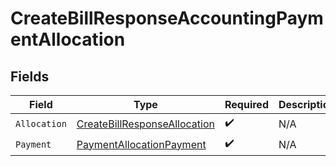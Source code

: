 # CreateBillResponseAccountingPaymentAllocation


## Fields

| Field                                                                               | Type                                                                                | Required                                                                            | Description                                                                         |
| ----------------------------------------------------------------------------------- | ----------------------------------------------------------------------------------- | ----------------------------------------------------------------------------------- | ----------------------------------------------------------------------------------- |
| `Allocation`                                                                        | [CreateBillResponseAllocation](../../Models/Shared/CreateBillResponseAllocation.md) | :heavy_check_mark:                                                                  | N/A                                                                                 |
| `Payment`                                                                           | [PaymentAllocationPayment](../../Models/Shared/PaymentAllocationPayment.md)         | :heavy_check_mark:                                                                  | N/A                                                                                 |